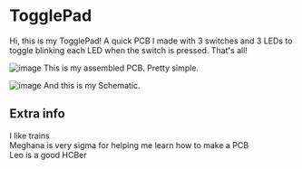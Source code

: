 # TogglePad
Hi, this is my TogglePad! A quick PCB I made with 3 switches and 3 LEDs to toggle blinking each LED when the switch is pressed. That's all!    

![image](https://github.com/user-attachments/assets/68a8a28d-9f26-48d3-a249-c345f5ab5501)
This is my assembled PCB. Pretty simple.   

![image](https://github.com/user-attachments/assets/f163568f-a05f-414d-b7cc-2164dfd814b2)
And this is my Schematic.   

## Extra info
I like trains    
Meghana is very sigma for helping me learn how to make a PCB     
Leo is a good HCBer   
